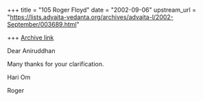 +++
title = "105 Roger Floyd"
date = "2002-09-06"
upstream_url = "https://lists.advaita-vedanta.org/archives/advaita-l/2002-September/003689.html"

+++
[Archive link](https://lists.advaita-vedanta.org/archives/advaita-l/2002-September/003689.html)

Dear Aniruddhan

Many thanks for your clarification.

Hari Om

Roger


